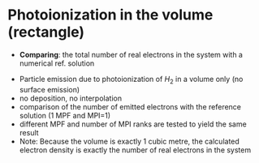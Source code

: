 # Photoionization in the volume (rectangle)
- **Comparing**: the total number of real electrons in the system with a numerical ref. solution
* Particle emission due to photoionization of $`H_{2}`$ in a volume only (no surface emission)
* no deposition, no interpolation 
* comparison of the number of emitted electrons with the reference solution (1 MPF and MPI=1)
* different MPF and number of MPI ranks are tested to yield the same result
* Note: Because the volume is exactly 1 cubic metre, the calculated electron density is exactly the number of real electrons in the system
